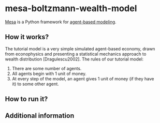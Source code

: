 # mesa-boltzmann-wealth-model
[Mesa](https://github.com/projectmesa/mesa) is a Python framework for [agent-based modeling](https://en.wikipedia.org/wiki/Agent-based_model). 

## How it works?
The tutorial model is a very simple simulated agent-based economy, drawn from econophysics and presenting a statistical mechanics approach to wealth distribution [Dragulescu2002]. The rules of our tutorial model:

1. There are some number of agents.
2. All agents begin with 1 unit of money.
3. At every step of the model, an agent gives 1 unit of money (if they have it) to some other agent.

## How to run it?

## Additional information